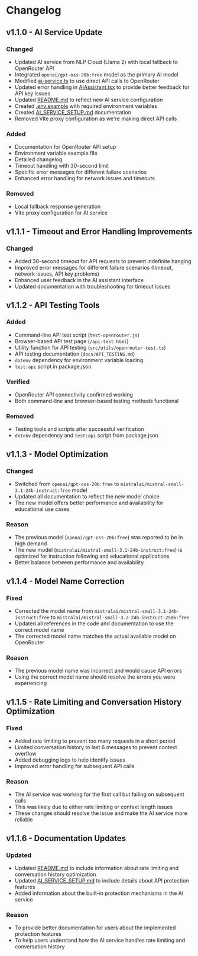 # Changelog

## v1.1.0 - AI Service Update

### Changed
- Updated AI service from NLP Cloud (Llama 2) with local fallback to OpenRouter API
- Integrated `openai/gpt-oss-20b:free` model as the primary AI model
- Modified [ai-service.ts](file:///d:/Other/Code/virtual-science-lab/src/config/ai-service.ts) to use direct API calls to OpenRouter
- Updated error handling in [AIAssistant.tsx](file:///d:/Other/Code/virtual-science-lab/src/components/ai/AIAssistant.tsx) to provide better feedback for API key issues
- Updated [README.md](file:///d:/Other/Code/virtual-science-lab/README.md) to reflect new AI service configuration
- Created [.env.example](file:///d:/Other/Code/virtual-science-lab/.env.example) with required environment variables
- Created [AI_SERVICE_SETUP.md](file:///d:/Other/Code/virtual-science-lab/docs/AI_SERVICE_SETUP.md) documentation
- Removed Vite proxy configuration as we're making direct API calls

### Added
- Documentation for OpenRouter API setup
- Environment variable example file
- Detailed changelog
- Timeout handling with 30-second limit
- Specific error messages for different failure scenarios
- Enhanced error handling for network issues and timeouts

### Removed
- Local fallback response generation
- Vite proxy configuration for AI service

## v1.1.1 - Timeout and Error Handling Improvements

### Changed
- Added 30-second timeout for API requests to prevent indefinite hanging
- Improved error messages for different failure scenarios (timeout, network issues, API key problems)
- Enhanced user feedback in the AI assistant interface
- Updated documentation with troubleshooting for timeout issues

## v1.1.2 - API Testing Tools

### Added
- Command-line API test script (`test-openrouter.js`)
- Browser-based API test page (`/api-test.html`)
- Utility function for API testing (`src/utils/openrouter-test.ts`)
- API testing documentation (`docs/API_TESTING.md`)
- `dotenv` dependency for environment variable loading
- `test:api` script in package.json

### Verified
- OpenRouter API connectivity confirmed working
- Both command-line and browser-based testing methods functional

### Removed
- Testing tools and scripts after successful verification
- `dotenv` dependency and `test:api` script from package.json

## v1.1.3 - Model Optimization

### Changed
- Switched from `openai/gpt-oss-20b:free` to `mistralai/mistral-small-3.1-24b-instruct:free` model
- Updated all documentation to reflect the new model choice
- The new model offers better performance and availability for educational use cases

### Reason
- The previous model (`openai/gpt-oss-20b:free`) was reported to be in high demand
- The new model (`mistralai/mistral-small-3.1-24b-instruct:free`) is optimized for instruction following and educational applications
- Better balance between performance and availability

## v1.1.4 - Model Name Correction

### Fixed
- Corrected the model name from `mistralai/mistral-small-3.1-24b-instruct:free` to `mistralai/mistral-small-3.2-24b-instruct-2506:free`
- Updated all references in the code and documentation to use the correct model name
- The corrected model name matches the actual available model on OpenRouter

### Reason
- The previous model name was incorrect and would cause API errors
- Using the correct model name should resolve the errors you were experiencing

## v1.1.5 - Rate Limiting and Conversation History Optimization

### Fixed
- Added rate limiting to prevent too many requests in a short period
- Limited conversation history to last 6 messages to prevent context overflow
- Added debugging logs to help identify issues
- Improved error handling for subsequent API calls

### Reason
- The AI service was working for the first call but failing on subsequent calls
- This was likely due to either rate limiting or context length issues
- These changes should resolve the issue and make the AI service more reliable

## v1.1.6 - Documentation Updates

### Updated
- Updated [README.md](file:///d:/Other/Code/virtual-science-lab/README.md) to include information about rate limiting and conversation history optimization
- Updated [AI_SERVICE_SETUP.md](file:///d:/Other/Code/virtual-science-lab/docs/AI_SERVICE_SETUP.md) to include details about API protection features
- Added information about the built-in protection mechanisms in the AI service

### Reason
- To provide better documentation for users about the implemented protection features
- To help users understand how the AI service handles rate limiting and conversation history